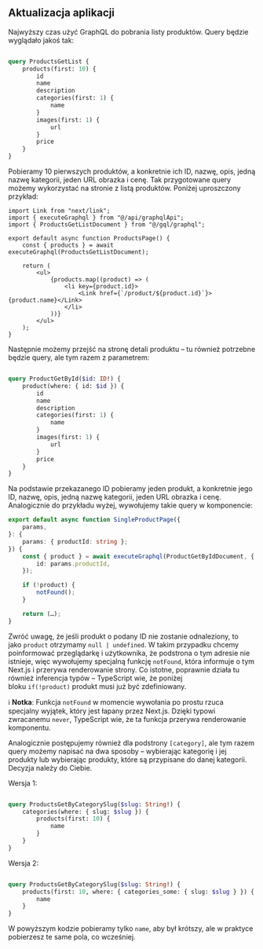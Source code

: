 
## Aktualizacja aplikacji

Najwyższy czas użyć GraphQL do pobrania listy produktów. Query będzie wyglądało jakoś tak:

```graphql

query ProductsGetList {
	products(first: 10) {
		id
		name
		description
		categories(first: 1) {
			name
		}
		images(first: 1) {
			url
		}
		price
	}
}


```


Pobieramy 10 pierwszych produktów, a konkretnie ich ID, nazwę, opis, jedną nazwę kategorii, jeden URL obrazka i cenę. Tak przygotowane query możemy wykorzystać na stronie z listą produktów. Poniżej uproszczony przykład:

```tsx
import Link from "next/link";
import { executeGraphql } from "@/api/graphqlApi";
import { ProductsGetListDocument } from "@/gql/graphql";

export default async function ProductsPage() {
	const { products } = await executeGraphql(ProductsGetListDocument);

	return (
		<ul>
			{products.map((product) => (
				<li key={product.id}>
					<Link href={`/product/${product.id}`}>{product.name}</Link>
				</li>
			))}
		</ul>
	);
}

```

Następnie możemy przejść na stronę detali produktu – tu również potrzebne będzie query, ale tym razem z parametrem:

```graphql

query ProductGetById($id: ID!) {
	product(where: { id: $id }) {
		id
		name
		description
		categories(first: 1) {
			name
		}
		images(first: 1) {
			url
		}
		price
	}
}


```


Na podstawie przekazanego ID pobieramy jeden produkt, a konkretnie jego ID, nazwę, opis, jedną nazwę kategorii, jeden URL obrazka i cenę. Analogicznie do przykładu wyżej, wywołujemy takie query w komponencie:


```ts
export default async function SingleProductPage({
	params,
}: {
	params: { productId: string };
}) {
	const { product } = await executeGraphql(ProductGetByIdDocument, {
		id: params.productId,
	});

	if (!product) {
		notFound();
	}

	return (…);
}


```

Zwróć uwagę, że jeśli produkt o podany ID nie zostanie odnaleziony, to jako `product` otrzymamy `null | undefined`. W takim przypadku chcemy poinformować przeglądarkę i użytkownika, że podstrona o tym adresie nie istnieje, więc wywołujemy specjalną funkcję `notFound`, która informuje o tym Next.js i przerywa renderowanie strony. Co istotne, poprawnie działa tu również inferencja typów – TypeScript wie, że poniżej bloku `if(!product)` produkt musi już być zdefiniowany.

ℹ️ **Notka**: Funkcja `notFound` w momencie wywołania po prostu rzuca specjalny wyjątek, który jest łapany przez Next.js. Dzięki typowi zwracanemu `never`, TypeScript wie, że ta funkcja przerywa renderowanie komponentu.

Analogicznie postępujemy również dla podstrony `[category]`, ale tym razem query możemy napisać na dwa sposoby – wybierając kategorię i jej produkty lub wybierając produkty, które są przypisane do danej kategorii. Decyzja należy do Ciebie.

Wersja 1:

```graphql

query ProductsGetByCategorySlug($slug: String!) {
	categories(where: { slug: $slug }) {
		products(first: 10) {
			name
		}
	}
}


```


Wersja 2: 

```graphql

query ProductsGetByCategorySlug($slug: String!) {
	products(first: 10, where: { categories_some: { slug: $slug } }) {
		name
	}
}


```

W powyższym kodzie pobieramy tylko `name`, aby był krótszy, ale w praktyce pobierzesz te same pola, co wcześniej.



